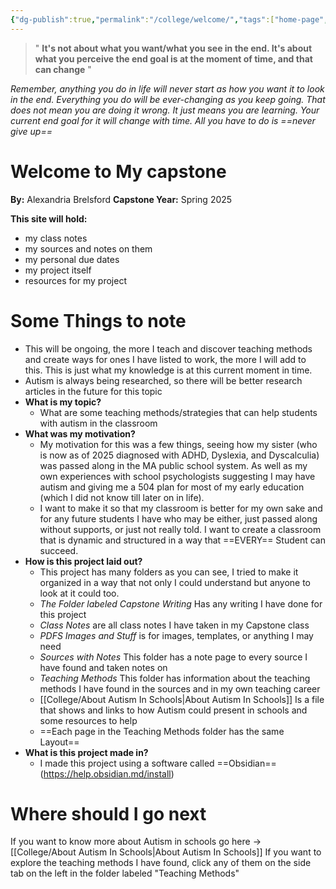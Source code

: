 ```yaml
---
{"dg-publish":true,"permalink":"/college/welcome/","tags":["home-page","capstone","gardenEntry"]}
---
```


> " **It's not about what you want/what you see in the end. It's about what you perceive the end goal is at the moment of time, and that can change** "

*Remember, anything you do in life will never start as how you want it to look in the end. Everything you do will be ever-changing as you keep going. That does not mean you are doing it wrong. It just means you are learning. Your current end goal for it will change with time. All you have to do is ==never give up==*
# Welcome to My capstone
**By:** Alexandria Brelsford
**Capstone Year:** Spring 2025

**This site will hold:**
-  my class notes
- my sources and notes on them
- my personal due dates
- my project itself 
- resources for my project 

# **Some Things to note**
- This will be ongoing, the more I teach and discover teaching methods and create ways for ones I have listed to work, the more I will add to this. This is just what my knowledge is at this current moment in time. 
- Autism is always being researched, so there will be better research articles in the future for this topic
- **What is my topic?**
	- What are some teaching methods/strategies that can help students with autism in the classroom
- **What was my motivation?**
	- My motivation for this was a few things, seeing how my sister (who is now as of 2025 diagnosed with ADHD, Dyslexia, and Dyscalculia) was passed along in the MA public school system. As well as my own experiences with school psychologists suggesting I may have autism and giving me a 504 plan for most of my early education (which I did not know till later on in life). 
	- I want to make it so that my classroom is better for my own sake and for any future students I have who may be either, just passed along without supports, or just not really told. I want to create a classroom that is dynamic and structured in a way that ==EVERY== Student can succeed. 
- **How is this project laid out?**
	- This project has many folders as you can see, I tried to make it organized in a way that not only I could understand but anyone to look at it could too. 
	- *The Folder labeled Capstone Writing* Has any writing I have done for this project
	- *Class Notes* are all class notes I have taken in my Capstone class
	- *PDFS Images and Stuff* is for images, templates, or anything I may need 
	- *Sources with Notes* This folder has a note page to every source I have found and taken notes on
	- *Teaching Methods* This folder has information about the teaching methods I have found in the sources and in my own teaching career
	- [[College/About Autism In Schools\|About Autism In Schools]] Is a file that shows and links to how Autism could present in schools and some resources to help
	- ==Each page in the Teaching Methods folder has the same Layout==
- **What is this project made in?**
	- I made this project using a software called ==Obsidian== (https://help.obsidian.md/install)

# Where should I go next
If you want to know more about Autism in schools go here → [[College/About Autism In Schools\|About Autism In Schools]]
If you want to explore the teaching methods I have found, click any of them on the side tab on the left in the folder labeled "Teaching Methods"